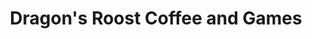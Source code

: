 ---
title: "Dragon's Roost Coffee and Games"
url: /holland/dragons-roost-coffee-and-games/
shop: games
---